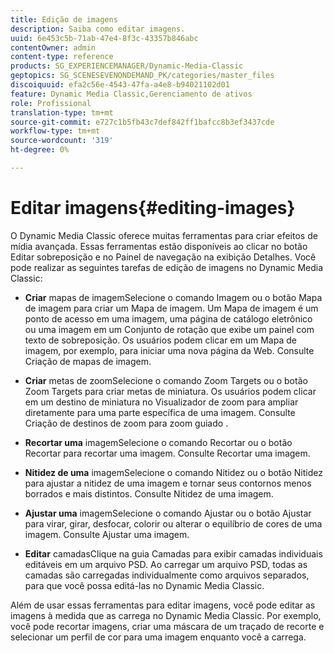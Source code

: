 ```yaml
---
title: Edição de imagens
description: Saiba como editar imagens.
uuid: 6e453c5b-71ab-47e4-8f3c-43357b846abc
contentOwner: admin
content-type: reference
products: SG_EXPERIENCEMANAGER/Dynamic-Media-Classic
geptopics: SG_SCENESEVENONDEMAND_PK/categories/master_files
discoiquuid: efa2c56e-4543-47fa-a4e8-b94021102d01
feature: Dynamic Media Classic,Gerenciamento de ativos
role: Profissional
translation-type: tm+mt
source-git-commit: e727c1b5fb43c7def842ff1bafcc8b3ef3437cde
workflow-type: tm+mt
source-wordcount: '319'
ht-degree: 0%

---
```



# Editar imagens{#editing-images}

O Dynamic Media Classic oferece muitas ferramentas para criar efeitos de mídia avançada. Essas ferramentas estão disponíveis ao clicar no botão Editar sobreposição e no Painel de navegação na exibição Detalhes. Você pode realizar as seguintes tarefas de edição de imagens no Dynamic Media Classic:

* **Criar**
mapas de imagemSelecione o comando Imagem ou o botão Mapa de imagem para criar um Mapa de imagem. Um Mapa de imagem é um ponto de acesso em uma imagem, uma página de catálogo eletrônico ou uma imagem em um Conjunto de rotação que exibe um painel com texto de sobreposição. Os usuários podem clicar em um Mapa de imagem, por exemplo, para iniciar uma nova página da Web. Consulte Criação de mapas de imagem.

* **Criar**
metas de zoomSelecione o comando Zoom Targets ou o botão Zoom Targets para criar metas de miniatura. Os usuários podem clicar em um destino de miniatura no Visualizador de zoom para ampliar diretamente para uma parte específica de uma imagem. Consulte Criação de destinos de zoom para zoom guiado .

* **Recortar uma**
imagemSelecione o comando Recortar ou o botão Recortar para recortar uma imagem. Consulte Recortar uma imagem.

* **Nitidez de uma**
imagemSelecione o comando Nitidez ou o botão Nitidez para ajustar a nitidez de uma imagem e tornar seus contornos menos borrados e mais distintos. Consulte Nitidez de uma imagem.

* **Ajustar uma**
imagemSelecione o comando Ajustar ou o botão Ajustar para virar, girar, desfocar, colorir ou alterar o equilíbrio de cores de uma imagem. Consulte Ajustar uma imagem.

* **Editar**
camadasClique na guia Camadas para exibir camadas individuais editáveis em um arquivo PSD. Ao carregar um arquivo PSD, todas as camadas são carregadas individualmente como arquivos separados, para que você possa editá-las no Dynamic Media Classic.

Além de usar essas ferramentas para editar imagens, você pode editar as imagens à medida que as carrega no Dynamic Media Classic. Por exemplo, você pode recortar imagens, criar uma máscara de um traçado de recorte e selecionar um perfil de cor para uma imagem enquanto você a carrega.
